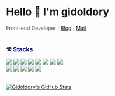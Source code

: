 # Hello 🙂 I'm gidoldory
<span style="color:#5B5B5B">Front-end Developer</span>
<span style="color:silver">|</span>
[<u>Blog</u>](https://bit.ly/gidoldory_blog, "Blog")
<span style="color:silver">|</span>
[<u>Mail</u>](mailto:gidol79@gmail.com, "Mail")
<br/>
<br/>

### ⚒️ **<span style="color:navy">Stacks</span>**

<img src="https://img.shields.io/badge/JavaScript-F7DF1E?style=flat&logo=JavaScript&logoColor=white"/> <img src="https://img.shields.io/badge/React-61DAFB?style=flat&logo=React&logoColor=black"/> <img src="https://img.shields.io/badge/Redux-764ABC?style=flat&logo=Redux&logoColor=white"/> 
<img src="https://img.shields.io/badge/React Query-FF4154?style=flat&logo=React Query&logoColor=white"/>
<img src="https://img.shields.io/badge/TypeScript-3178C6?style=flat&logo=TypeScript&logoColor=white"/> 
<img src="https://img.shields.io/badge/Node.js-339933?style=flat&logo=Node.js&logoColor=lightgreen"/>
<img src="https://img.shields.io/badge/HTML5-E34F26?style=flat&logo=HTML5&logoColor=white"/>
<img src="https://img.shields.io/badge/CSS3-1572B6?style=flat&logo=CSS3&logoColor=white"/> 
<br/>
<img src="https://img.shields.io/badge/Git-F05032?style=flat&logo=Git&logoColor=white"/> <img src="https://img.shields.io/badge/Notion-000000?style=flat&logo=Notion&logoColor=white"/>
<img src="https://img.shields.io/badge/Amazon EC2-FF9900?style=flat&logo=Amazon EC2&logoColor=white"/>
<img src="https://img.shields.io/badge/Amazon S3-569A31?style=flat&logo=Amazon S3&logoColor=white"/>
<img src="https://img.shields.io/badge/Figma-F24E1E?style=flat&logo=Figma&logoColor=white"/>
<br/>
<br/>

<!-- 
### 📌 **<span style="color:navy">Project</span>**
<hr/>

|Name|Description|
|---|----------|
|[<u>에코그린서울</u>](https://github.com/codestates-seb/seb41_main_027, "Main Project")|서울 및 인근 지역의 친환경 장소를 공유하는 서비스|
<br/>
<br/>
-->


[![Gidoldory's GitHub Stats](https://github-readme-stats.vercel.app/api?username=gidoldory&theme=cobalt&show_icons=true)]()


<!--
**gidoldory/gidoldory** is a ✨ _special_ ✨ repository because its `README.md` (this file) appears on your GitHub profile.

Here are some ideas to get you started:

- 🔭 I’m currently working on ...
- 🌱 I’m currently learning ...
- 👯 I’m looking to collaborate on ...
- 🤔 I’m looking for help with ...
- 💬 Ask me about ...
- 📫 How to reach me: ...
- 😄 Pronouns: ...
- ⚡ Fun fact: ...
-->
